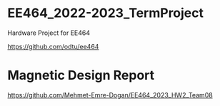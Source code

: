 # EE464_2022-2023_TermProject
 Hardware Project for EE464

 https://github.com/odtu/ee464

# Magnetic Design Report
 https://github.com/Mehmet-Emre-Dogan/EE464_2023_HW2_Team08